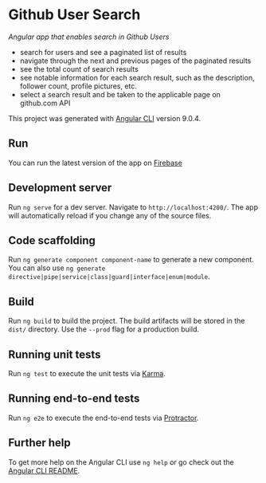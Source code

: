# Github User Search
*Angular app that enables search in Github Users*
- search for users and see a paginated list of results
- navigate through the next and previous pages of the paginated results
- see the total count of search results
- see notable information for each search result, such as the description, follower count, profile pictures, etc.
- select a search result and be taken to the applicable page on github.com API

This project was generated with [Angular CLI](https://github.com/angular/angular-cli) version 9.0.4.

## Run
You can run the latest version of the app on [Firebase](https://github-user-search-d6557.web.app/)

## Development server

Run `ng serve` for a dev server. Navigate to `http://localhost:4200/`. The app will automatically reload if you change any of the source files.

## Code scaffolding

Run `ng generate component component-name` to generate a new component. You can also use `ng generate directive|pipe|service|class|guard|interface|enum|module`.

## Build

Run `ng build` to build the project. The build artifacts will be stored in the `dist/` directory. Use the `--prod` flag for a production build.

## Running unit tests

Run `ng test` to execute the unit tests via [Karma](https://karma-runner.github.io).

## Running end-to-end tests

Run `ng e2e` to execute the end-to-end tests via [Protractor](http://www.protractortest.org/).

## Further help

To get more help on the Angular CLI use `ng help` or go check out the [Angular CLI README](https://github.com/angular/angular-cli/blob/master/README.md).

